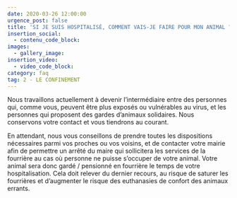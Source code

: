 ```yaml
---
date: 2020-03-26 12:00:00
urgence_post: false
title: 'SI JE SUIS HOSPITALISÉ, COMMENT VAIS-JE FAIRE POUR MON ANIMAL ?'
insertion_social:
  - contenu_code_block:
images:
  - gallery_image:
insertion_video:
  - video_code_block:
category: faq
tag: 2 - LE CONFINEMENT
---
```


Nous travaillons actuellement &agrave; devenir l’interm&eacute;diaire entre des personnes qui, comme vous, peuvent &ecirc;tre plus expos&eacute;s ou vuln&eacute;rables au virus, et les personnes qui proposent des gardes d’animaux solidaires. Nous conservons votre contact et vous tiendrons au courant.

En attendant, nous vous conseillons de prendre toutes les dispositions n&eacute;cessaires parmi vos proches ou vos voisins, et de contacter votre mairie afin de permettre un arr&ecirc;t&eacute; du maire qui sollicitera les services de la fourri&egrave;re au cas o&ugrave; personne ne puisse s’occuper de votre animal. Votre animal sera donc gard&eacute; / pensionn&eacute; en fourri&egrave;re le temps de votre hospitalisation. Cela doit relever du dernier recours, au risque de saturer les fourri&egrave;res et d’augmenter le risque des euthanasies de confort des animaux errants.